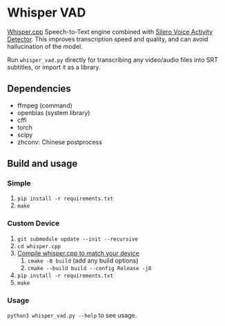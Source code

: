 Whisper VAD
===========

[Whisper.cpp](https://github.com/ggerganov/whisper.cpp) Speech-to-Text engine combined with [Silero Voice Activity Detector](https://github.com/snakers4/silero-vad).
This improves transcription speed and quality, and can avoid hallucination of the model.

Run `whisper_vad.py` directly for transcribing any video/audio files into SRT subtitles, or import it as a library.

## Dependencies

* ffmpeg (command)
* openblas (system library)
* cffi
* torch
* scipy
* zhconv: Chinese postprocess

## Build and usage

### Simple

1. `pip install -r requirements.txt`
2. `make`

### Custom Device

1. `git submodule update --init --recursive`
2. `cd whisper.cpp`
3. [Compile whisper.cpp to match your device](https://github.com/ggerganov/whisper.cpp)
   1. `cmake -B build` (add any build options)
   2. `cmake --build build --config Release -j8`
4. `pip install -r requirements.txt`
5. `make`

### Usage

`python3 whisper_vad.py --help` to see usage.


